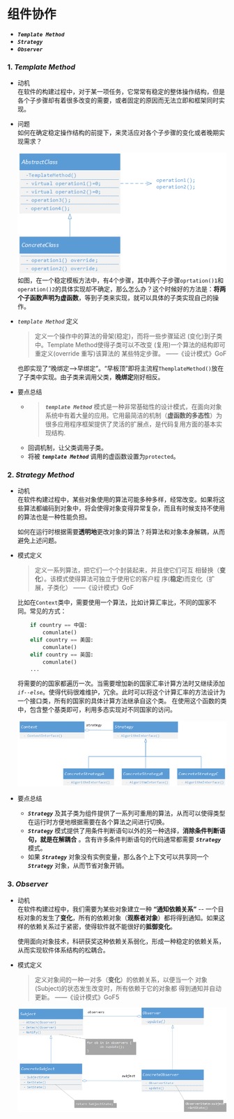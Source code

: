 # 组件协作 
+ ***`Template Method`***
+ ***`Strategy`*** 
+ ***`Observer`***

### 1. ***Template Method***
+ 动机  
在软件的构建过程中，对于某一项任务，它常常有稳定的整体操作结构，但是各个子步骤却有着很多改变的需要，或者固定的原因而无法立即和框架同时实现。  
+ 问题   
如何在确定稳定操作结构的前提下，来灵活应对各个子步骤的变化或者晚期实现需求？  
&emsp;&emsp;&emsp;&emsp;&emsp;&emsp;![Template Method](./Image/TemplateMethod.jpg)   
如图，在一个稳定模板方法中，有4个步骤，其中两个子步骤`oprtation()1`和`operation()2`的具体实现却不确定，那么怎么办？这个时候好的方法是：**将两个子函数声明为虚函数**，等到子类来实现，就可以具体的子类实现自己的操作。  
+ *`template Method`* 定义  
    > 定义一个操作中的算法的骨架(稳定)，而将一些步骤延迟
    > (变化)到子类中。Template Method使得子类可以不改变
    > (复用)一个算法的结构即可重定义(override 重写)该算法的
    > 某些特定步骤。
    >                           ——《设计模式》GoF

    也即实现了“晚绑定-->早绑定”。“早板顶”即将主流程`ThemplateMethod()`放在了子类中实现。由子类来调用父类，**晚绑定**刚好相反。
+ 要点总结  
    + >***`template Method`*** 模式是一种非常基础性的设计模式，在面向对象系统中有着大量的应用。它用最简洁的机制（**虚函数的多态性**）为很多应用程序框架提供了灵活的扩展点，是代码复用方面的基本实现结构.
    + 回调机制，让父类调用子类。  
    + 将被 ***`template Method`*** 调用的虚函数设置为`protected`。
### 2. ***Strategy Method***
+ 动机  
 在软件构建过程中，某些对象使用的算法可能多种多样，经常改变。如果将这些算法都编码到对象中，将会使得对象变得异常复杂，而且有时候支持不使用的算法也是一种性能负担。  

    如何在运行时根据需要**透明地**更改对象的算法？将算法和对象本身解耦，从而避免上述问题。  
+ 模式定义
    > 定义一系列算法，把它们一个个封装起来，并且使它们可互
    > 相替换（**变化**）。该模式使得算法可独立于使用它的客户程
    > 序(**稳定**)而变化（扩展，子类化）
    >                                   ——《设计模式》GoF
    
    比如在`Context`类中，需要使用一个算法，比如计算汇率比，不同的国家不同。常见的方式：
    ```python 
        if country == 中国:
            comunlate()
        elif country == 美国:
            comunlate()
        elif country == 英国:
            comunlate()
        ...
    ````
    将需要的的国家都遍历一次。当需要增加新的国家汇率计算方法时又继续添加 *`if--else`*。使得代码很难维护，冗余。此时可以将这个计算汇率的方法设计为一个接口类，所有的国家的具体计算方法继承自这个类。  在使用这个函数的类中，包含整个基类即可，利用多态实现对不同国家的访问。  
    &emsp;&emsp;&emsp; ![strategy](./Image/strategy.jpg)
+ 要点总结  
    + ***`Strategy`*** 及其子类为组件提供了一系列可重用的算法，从而可以使得类型在运行时方便地根据需要在各个算法之间进行切换。
    + ***`Strategy`*** 模式提供了用条件判断语句以外的另一种选择，**消除条件判断语句，就是在解耦合** 。含有许多条件判断语句的代码通常都需要 ***`Strategy`*** 模式。
    + 如果 ***`Strategy`*** 对象没有实例变量，那么各个上下文可以共享同一个 ***`Strategy`*** 对象，从而节省对象开销。

###  3. ***Observer***
+ 动机  
在软件构建过程中，我们需要为某些对象建立一种 **“通知依赖关系”**  -- 一个目标对象的发生了**变化**，所有的依赖对象（**观察者对象**）都将得到通知。如果这样的依赖关系过于紧密，使得软件就不能很好的**抵御变化**。

    使用面向对象技术，科研获奖这种依赖关系弱化，形成一种稳定的依赖关系，从而实现软件体系结构的松耦合。
+ 模式定义  
    > 定义对象间的一种一对多（**变化**）的依赖关系，以便当一个
    > 对象(Subject)的状态发生改变时，所有依赖于它的对象都
    > 得到通知并自动更新。
    > ——《设计模式》GoF5  
    
    ![Observer](./Image/Observer.jpg) 
